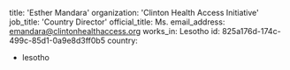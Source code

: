 title: 'Esther Mandara'
organization: 'Clinton Health Access Initiative'
job_title: 'Country Director'
official_title: Ms.
email_address: emandara@clintonhealthaccess.org
works_in: Lesotho
id: 825a176d-174c-499c-85d1-0a9e8d3ff0b5
country:
  - lesotho
